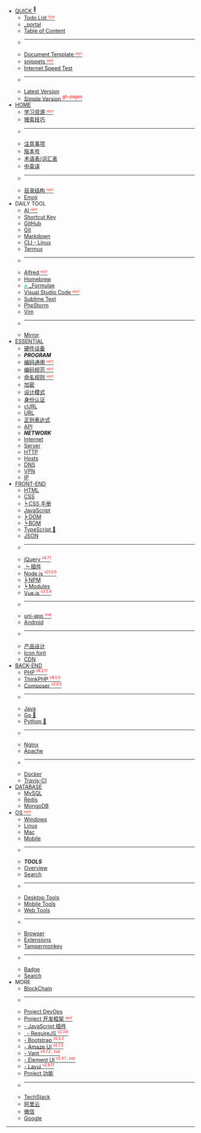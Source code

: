 - [QUICK <sup>🥰</sup>](/)
  - [Todo List <font color="red">ᵀᴼᴾ</font>](todo.md)
  - [_portal](_portal.md)
  - [Table of Content](dir-tree.md)
  - <hr />
  - [Document Template <font color="red">ᴴᴼᵀ</font>](home/document-template.md)
  - [snippets <font color="red">ᴴᴼᵀ</font>](snippets/README.md)
  - [Internet Speed Test](https://speed.cloudflare.com/)
  - <hr />
  - <a href="index-theme-vue.html" target="_blank">Latest Version</a>
  - <a href="https://vc-awesome.github.io/docs-learning/" target="_blank">Simple Version <font color="red"><sup>gh-pages</sup></font></a>
- [HOME](home/README.md)
  <!-- - **_常用文档_** -->
  - [学习资源 <font color="red">ᴴᴼᵀ</font>](home/book.md)
  - [搜索技巧](topics/search-skill.md)
  - <hr />
  - [注意事项](project/warning.md)
  - [版本号](home/semver.md)
  - [术语表/词汇表](home/glossary.md)
  - [中英译](home/chinese-english-translate.md)
  - <hr />
  - [目录结构 <font color="red">ᴴᴼᵀ</font>](home/directory-structure.md)
  - [Emoji](home/emoji.md)
- DAILY TOOL
  - [AI <font color="red">ᴴᴼᵀ</font>](os/tools/topics/ai.md)
  - [Shortcut Key](os/README.md#快捷键)
  - [GitHub](os/tools/github.md)
  - [Git](os/tools/git.md)
  - [Markdown](home/markdown.md)
  - [CLI - Linux](os/linux/command.md)
  - [Termux](os/mobile/termux.md)
  - <hr />
  - [Alfred <font color="red">ᴴᴼᵀ</font>](os/mac/alfred.md)
  - [Homebrew](os/mac/homebrew.md)
  - [<font color="var(--theme-color, #42b983);">**_>_**</font> _Formulae](https://formulae.brew.sh/)
  - [Visual Studio Code <font color="red">ᴴᴼᵀ</font>](os/tools/visual-studio-code.md)
  - [Sublime Text](os/tools/sublime-text.md)
  - [PhpStorm](os/tools/phpstorm.md)
  - [Vim](os/linux/vim.md)
  - <hr />
  - [Mirror](os/mirror.md)
- [ESSENTIAL](essential/README.md)
  - [硬件设备](essential/hardware.md)
  - **_PROGRAM_**
  - [编码通用 <font color="red">ᴴᴼᵀ</font>](essential/code-common.md)
  - [编码规范 <font color="red">ᴴᴼᵀ</font>](essential/code-guide.md)
  - [命名规则 <font color="red">ᴴᴼᵀ</font>](essential/code-naming-rule.md)
  - [加密](essential/crypto.md)
  - [设计模式](essential/design-pattern/README.md)
  - [身份认证](essential/identity.md)
  - [cURL](essential/curl.md)
  - [URL](essential/url.md)
  - [正则表达式](essential/regex.md)
  - [API](essential/api.md)
  - **_NETWORK_**
  - [Internet](essential/network/internet.md)
  - [Server](essential/hosting.md)
  - [HTTP](essential/network/http.md)
  - [Hosts](essential/network/hosts.md)
  - [DNS](essential/network/dns.md)
  - [VPN](essential/network/vpn.md)
  - [IP](essential/network/ip.md)
- [FRONT-END](front-end/README.md)
  - [HTML](front-end/html/README.md)
  - [CSS](front-end/css/README.md)
  - [┕ CSS 手册](front-end/css/css-naming-rule.md)
  - [JavaScript](front-end/javascript/README.md)
  - [┝ DOM](front-end/javascript/javascript-dom.md)
  - [┕ BOM](front-end/javascript/javascript-bom.md)
  - [TypeScript 🚧]()
  - [JSON](front-end/README.md#json)
  - <hr />
  - [jQuery <font color="red"><sup><small>v3.7.1</small></sup></font>](front-end/jquery.md)
  - [┕ 插件](front-end/jquery.md#插件)
  - [Node.js <font color="red"><sup><small>v21.0.0</small></sup></font>](front-end/node.js/README.md)
  - [┝ NPM](front-end/node.js/npm.md)
  - [┕ Modules](front-end/node.js/nodejs-modules)
  - [Vue.js <font color="red"><sup><small>v3.3.4</small></sup></font>](front-end/vue/README.md)
  - <hr />
  - [uni-app <font color="red">ᵛᵘᵉ</font>](front-end/uniapp/README.md)
  - [Android](front-end/android/README.md)
  - <hr />
  - [产品设计](front-end/design/README.md)
  - [Icon font](front-end/iconfont.md)
  - [CDN](front-end/cdn.md)
- [BACK-END](back-end/README.md)
  - [PHP <font color="red"><sup><small>v8.2.11</small></sup></font>](back-end/php/README.md)
  - [ThinkPHP <font color="red"><sup><small>v8.0.0</small></sup></font>](back-end/thinkphp/README.md)
  - [Composer <font color="red"><sup><small>v2.6.5</small></sup></font>](back-end/composer/README.md)
  - <hr />
  - [Java](back-end/java.md)
  - [Go 🚧]()
  - [Python 🚧]()
  - <hr />
  - [Nginx](back-end/nginx.md)
  - [Apache](back-end/apache.md)
  - <hr />
  - [Docker](back-end/docker.md)
  - [Travis-CI](back-end/travis-ci.md)
- [DATABASE](database/README.md)
  - [MySQL](database/mysql/README.md)
  - [Redis](database/redis/README.md)
  - [MongoDB](database/mongodb.md)
- [OS <font color="red">ᴴᴼᵀ</font>](os/README.md)
  - [Windows](os/windows/README.md)
  - [Linux](os/linux/README.md)
  - [Mac](os/mac/README.md)
  - [Mobile](os/mobile/README.md)
  - <hr />
  - **_TOOLS_**
  - [Overview](os/tools/README.md)
  - [Search](os/tools/search.md)
  - <hr />
  - [Desktop Tools](os/tools/app-list.md)
  - [Mobile Tools](os/mobile/app-list.md)
  - [Web Tools](os/tools/web-app.md)
  - <hr />
  - [Browser](os/tools/topics/browser.md)
  - [Extensions](os/tools/topics/browser-extensions.md)
  - [Tampermonkey](os/tools/tampermonkey.md)
  - <hr />
  - [Badge](os/tools/custom-badge.md)
  - [Search](os/tools/custom-search.md)
- MORE
  - [BlockChain](project/blockchain/README.md)
  - <hr />
  - [Project DevOps](project/README.md)
  - [Project 开发框架 <font color="red">ᴴᴼᵀ</font>](project/framework/README.md)
  - [\- JavaScript 插件](project/framework/javascript-plugins.md)
  - [&nbsp;&nbsp;\- RequireJS <font color="red"><sup><small>v2.3.6</small></sup></font>](project/framework/javascript-plugins.md#requirejs)
  - [\- Bootstrap <font color="red"><sup><small>v5.3.2</small></sup></font>](project/framework/README.md#bootstrap-🔥)
  - [\- Amaze UI <font color="red"><sup><small>v2.7.2</small></sup></font>](project/framework/README.md#amaze-ui)
  - [\- Vant <font color="red"><sup><small>v4.7.2 , vue</small></sup></font>](project/framework/README.md#vant-🔥)
  - [\- Element UI <font color="red"><sup><small>v2.4.1 , vue</small></sup></font>](project/framework/README.md#element-ui-🔥)
  - [\- Layui <font color="red"><sup><small>v2.8.17</small></sup></font>](project/framework/README.md#layui)
  - [Project 功能](project/function-list/README.md)
  - <hr />
  - [TechStack](tech-stack/README.md)
  - [阿里云](tech-stack/aliyun.md)
  - [微信](tech-stack/weixin.md)
  - [Google](tech-stack/google.md)
---

[svg-icon-home]: https://icongo.github.io/icons/ir/home-alt-slim-horiz.svg
